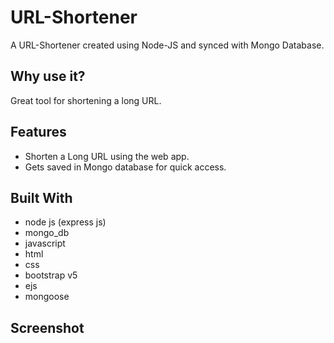 # URL-Shortener

A URL-Shortener created using Node-JS and synced with Mongo Database.

## Why use it?

Great tool for shortening a long URL.

## Features

* Shorten a Long URL using the web app.
* Gets saved in Mongo database for quick access.

## Built With

* node js (express js)
* mongo_db
* javascript
* html
* css
* bootstrap v5
* ejs
* mongoose

## Screenshot
